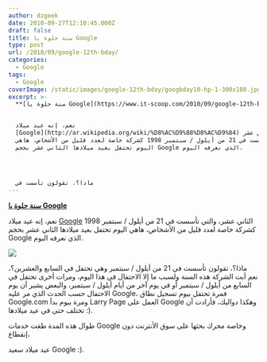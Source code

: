 ```yaml
---
author: dzgeek
date: 2010-09-27T12:10:45.000Z
draft: false
title: سنة حلوة يا Google
type: post
url: /2010/09/google-12th-bday/
categories:
  - Google
tags:
  - Google
coverImage: /static/images/google-12th-bday/googbday10-hp-1-300x180.jpg
excerpt: >-
  **[سنة حلوة يا Google](https://www.it-scoop.com/2010/09/google-12th-bday/)**


  نعم، إنه عيد ميلاد
  [Google](http://ar.wikipedia.org/wiki/%D8%AC%D9%88%D8%AC%D9%84) الثاني عشر،
  والتي تأسست في 21 من أيلول / سبتمبر 1998 كشركة خاصة لعدد قليل من الأشخاص، هاهي
  اليوم تحتفل بعيد ميلادها الثاني عشر بحجم Google الذي نعرفه اليوم.




  ماذا؟، تقولون تأسست في
---
```

**[سنة حلوة يا Google](https://www.it-scoop.com/2010/09/google-12th-bday/)**

نعم، إنه عيد ميلاد [Google](http://ar.wikipedia.org/wiki/%D8%AC%D9%88%D8%AC%D9%84) الثاني عشر، والتي تأسست في 21 من أيلول / سبتمبر 1998 كشركة خاصة لعدد قليل من الأشخاص، هاهي اليوم تحتفل بعيد ميلادها الثاني عشر بحجم Google الذي نعرفه اليوم.

![](/static/images/google-12th-bday/googbday10-hp-1-300x180.jpg)

ماذا؟، تقولون تأسست في 21 من أيلول / سبتمبر وهي تحتفل في السابع والعشرين؟، نعم أبت الشركة هذه السنة ولسبب ما إلا الاحتفال في هذا اليوم، ومرات أخرى تحتفل في السابع من أيلول / سبتمبر أو في يوم آخر من أيام أيلول / سبتمبر، والبعض يشير أن يوم الاحتفال حسب الحدث الذي مر عليه Google، فمرة تحتفل بيوم تسجيل نطاق Google.com ومرة بيوم بدأ Larry Page العمل على Google وهكذا دواليك، فأرادت أن تختلف حتى في عيد ميلادها :).

طوال هذه المدة طغت خدمات Google وخاصة محرك بحثها على سوق الأنترنت دون إنقطاع،

عيد ميلاد سعيد Google :).
